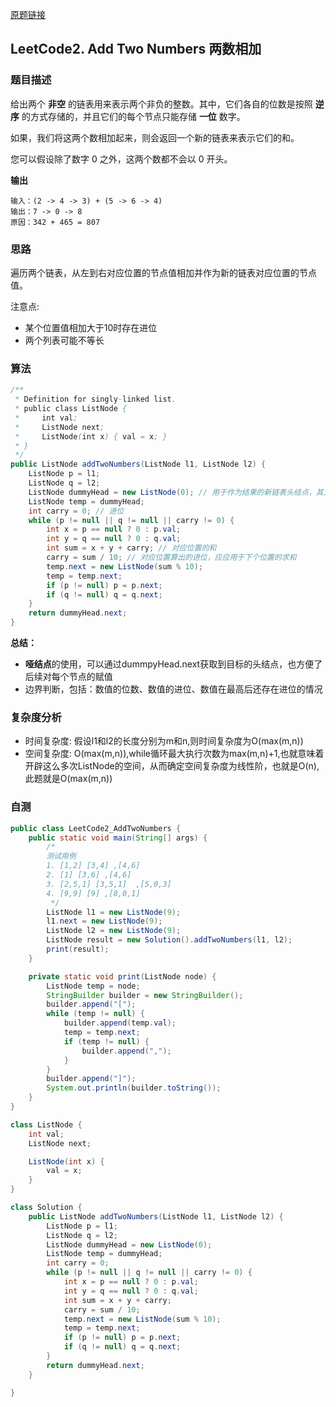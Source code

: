 [原题链接](https://leetcode-cn.com/problems/add-two-numbers/)

## LeetCode2. Add Two Numbers 两数相加  

### 题目描述

给出两个 **非空** 的链表用来表示两个非负的整数。其中，它们各自的位数是按照 **逆序** 的方式存储的，并且它们的每个节点只能存储 **一位** 数字。

如果，我们将这两个数相加起来，则会返回一个新的链表来表示它们的和。

您可以假设除了数字 0 之外，这两个数都不会以 0 开头。

**输出**

```
输入：(2 -> 4 -> 3) + (5 -> 6 -> 4)
输出：7 -> 0 -> 8
原因：342 + 465 = 807
```

### 思路

遍历两个链表，从左到右对应位置的节点值相加并作为新的链表对应位置的节点值。

注意点:

- 某个位置值相加大于10时存在进位
- 两个列表可能不等长

### 算法

```java
/**
 * Definition for singly-linked list.
 * public class ListNode {
 *     int val;
 *     ListNode next;
 *     ListNode(int x) { val = x; }
 * }
 */
public ListNode addTwoNumbers(ListNode l1, ListNode l2) {
    ListNode p = l1;
    ListNode q = l2;
    ListNode dummyHead = new ListNode(0); // 用于作为结果的新链表头结点，其为哑结点，简化后续赋值
    ListNode temp = dummyHead; 
    int carry = 0; // 进位
    while (p != null || q != null || carry != 0) {
        int x = p == null ? 0 : p.val;
        int y = q == null ? 0 : q.val;
        int sum = x + y + carry; // 对应位置的和
        carry = sum / 10; // 对应位置算出的进位，应应用于下个位置的求和
        temp.next = new ListNode(sum % 10);
        temp = temp.next;
        if (p != null) p = p.next;
        if (q != null) q = q.next;
    }
    return dummyHead.next;
}
```

**总结：**

- **哑结点**的使用，可以通过dummpyHead.next获取到目标的头结点，也方便了后续对每个节点的赋值
- 边界判断，包括：数值的位数、数值的进位、数值在最高后还存在进位的情况

### 复杂度分析

- 时间复杂度:  假设l1和l2的长度分别为m和n,则时间复杂度为O(max(m,n))
- 空间复杂度:  O(max(m,n)),while循环最大执行次数为max(m,n)+1,也就意味着开辟这么多次ListNode的空间，从而确定空间复杂度为线性阶，也就是O(n),此题就是O(max(m,n))

### 自测

```java
public class LeetCode2_AddTwoNumbers {
    public static void main(String[] args) {
        /*
        测试用例
        1. [1,2] [3,4] ,[4,6]
        2. [1] [3,6] ,[4,6]
        3. [2,5,1] [3,5,1]  ,[5,0,3]
        4. [9,9] [9] ,[8,0,1]
         */
        ListNode l1 = new ListNode(9);
        l1.next = new ListNode(9);
        ListNode l2 = new ListNode(9);
        ListNode result = new Solution().addTwoNumbers(l1, l2);
        print(result);
    }

    private static void print(ListNode node) {
        ListNode temp = node;
        StringBuilder builder = new StringBuilder();
        builder.append("[");
        while (temp != null) {
            builder.append(temp.val);
            temp = temp.next;
            if (temp != null) {
                builder.append(",");
            }
        }
        builder.append("]");
        System.out.println(builder.toString());
    }
}

class ListNode {
    int val;
    ListNode next;

    ListNode(int x) {
        val = x;
    }
}

class Solution {
    public ListNode addTwoNumbers(ListNode l1, ListNode l2) {
        ListNode p = l1;
        ListNode q = l2;
        ListNode dummyHead = new ListNode(0);
        ListNode temp = dummyHead;
        int carry = 0;
        while (p != null || q != null || carry != 0) {
            int x = p == null ? 0 : p.val;
            int y = q == null ? 0 : q.val;
            int sum = x + y + carry;
            carry = sum / 10;
            temp.next = new ListNode(sum % 10);
            temp = temp.next;
            if (p != null) p = p.next;
            if (q != null) q = q.next;
        }
        return dummyHead.next;
    }

}
```


